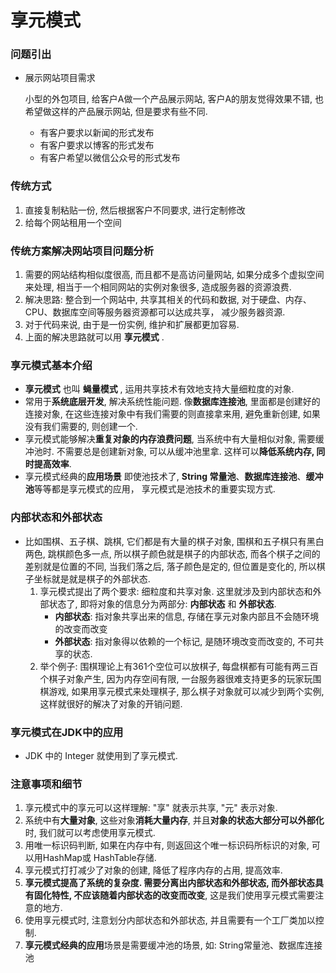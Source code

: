 # 享元模式



### 问题引出

* 展示网站项目需求

  小型的外包项目, 给客户A做一个产品展示网站, 客户A的朋友觉得效果不错, 也希望做这样的产品展示网站, 但是要求有些不同.

  * 有客户要求以新闻的形式发布
  * 有客户要求以博客的形式发布
  * 有客户希望以微信公众号的形式发布



### 传统方式

1. 直接复制粘贴一份, 然后根据客户不同要求, 进行定制修改
2. 给每个网站租用一个空间



### 传统方案解决网站项目问题分析

1. 需要的网站结构相似度很高, 而且都不是高访问量网站, 如果分成多个虚拟空间来处理, 相当于一个相同网站的实例对象很多, 造成服务器的资源浪费.
2. 解决思路: 整合到一个网站中, 共享其相关的代码和数据, 对于硬盘、内存、CPU、数据库空间等服务器资源都可以达成共享， 减少服务器资源.
3. 对于代码来说, 由于是一份实例, 维护和扩展都更加容易.
4. 上面的解决思路就可以用 **享元模式** .



### 享元模式基本介绍

* **享元模式** 也叫 **蝇量模式** , 运用共享技术有效地支持大量细粒度的对象.
* 常用于**系统底层开发**, 解决系统性能问题. 像**数据库连接池**, 里面都是创建好的连接对象, 在这些连接对象中有我们需要的则直接拿来用, 避免重新创建, 如果没有我们需要的, 则创建一个.
* 享元模式能够解决**重复对象的内存浪费问题**, 当系统中有大量相似对象, 需要缓冲池时. 不需要总是创建新对象, 可以从缓冲池里拿. 这样可以**降低系统内存, 同时提高效率**.
* 享元模式经典的**应用场景** 即使池技术了, **String 常量池**、**数据库连接池**、**缓冲池**等等都是享元模式的应用， 享元模式是池技术的重要实现方式.



### 内部状态和外部状态

* 比如围棋、五子棋、跳棋, 它们都是有大量的棋子对象, 围棋和五子棋只有黑白两色, 跳棋颜色多一点, 所以棋子颜色就是棋子的内部状态, 而各个棋子之间的差别就是位置的不同, 当我们落之后, 落子颜色是定的, 但位置是变化的, 所以棋子坐标就是就是棋子的外部状态.
  1. 享元模式提出了两个要求: 细粒度和共享对象. 这里就涉及到内部状态和外部状态了, 即将对象的信息分为两部分: **内部状态** 和 **外部状态**.
     * **内部状态**: 指对象共享出来的信息, 存储在享元对象内部且不会随环境的改变而改变
     * **外部状态**: 指对象得以依赖的一个标记, 是随环境改变而改变的, 不可共享的状态.
  2. 举个例子: 围棋理论上有361个空位可以放棋子, 每盘棋都有可能有两三百个棋子对象产生, 因为内存空间有限, 一台服务器很难支持更多的玩家玩围棋游戏, 如果用享元模式来处理棋子, 那么棋子对象就可以减少到两个实例, 这样就很好的解决了对象的开销问题.




### 享元模式在JDK中的应用

* JDK 中的 Integer 就使用到了享元模式.



### 注意事项和细节

1. 享元模式中的享元可以这样理解: "享" 就表示共享, "元" 表示对象.
2. 系统中有**大量对象**, 这些对象**消耗大量内存**, 并且**对象的状态大部分可以外部化**时, 我们就可以考虑使用享元模式.
3. 用唯一标识码判断, 如果在内存中有, 则返回这个唯一标识码所标识的对象, 可以用HashMap或 HashTable存储.
4. 享元模式打打减少了对象的创建, 降低了程序内存的占用, 提高效率.
5. **享元模式提高了系统的复杂度. 需要分离出内部状态和外部状态, 而外部状态具有固化特性, 不应该随着内部状态的改变而改变**, 这是我们使用享元模式需要注意的地方.
6. 使用享元模式时, 注意划分内部状态和外部状态, 并且需要有一个工厂类加以控制.
7. **享元模式经典的应用**场景是需要缓冲池的场景, 如: String常量池、数据库连接池